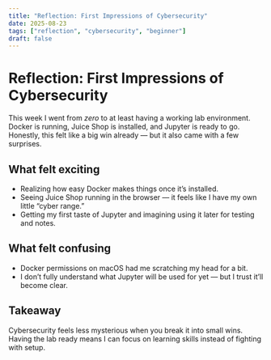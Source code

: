 ```yaml
---
title: "Reflection: First Impressions of Cybersecurity"
date: 2025-08-23
tags: ["reflection", "cybersecurity", "beginner"]
draft: false
---
```


# Reflection: First Impressions of Cybersecurity

This week I went from *zero* to at least having a working lab environment. Docker is running, Juice Shop is installed, and Jupyter is ready to go. Honestly, this felt like a big win already — but it also came with a few surprises.

## What felt exciting
- Realizing how easy Docker makes things once it’s installed.
- Seeing Juice Shop running in the browser — it feels like I have my own little “cyber range.”
- Getting my first taste of Jupyter and imagining using it later for testing and notes.

## What felt confusing
- Docker permissions on macOS had me scratching my head for a bit.
- I don’t fully understand what Jupyter will be used for yet — but I trust it’ll become clear.

## Takeaway
Cybersecurity feels less mysterious when you break it into small wins. Having the lab ready means I can focus on learning skills instead of fighting with setup.
